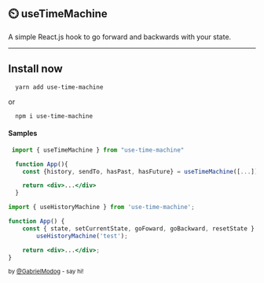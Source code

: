 ## ⏲️ useTimeMachine

A simple React.js hook to go forward and backwards with your state.

<hr>

## Install now

```
  yarn add use-time-machine
```

or

```
  npm i use-time-machine
```

#### Samples

```jsx
 import { useTimeMachine } from "use-time-machine"

  function App(){
    const {history, sendTo, hasPast, hasFuture} = useTimeMachine([...]);

    return <div>...</div>
  }
```

```jsx
import { useHistoryMachine } from 'use-time-machine';

function App() {
	const { state, setCurrentState, goFoward, goBackward, resetState } =
		useHistoryMachine('test');

	return <div>...</div>;
}
```

<sub> by [@GabrielModog](https://twitter.com/gabrielmodog) - say hi! </sub>
